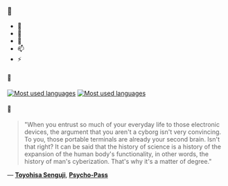 ### 👋

- 🔭
- 🌱
- 💬
- 📫
- ⚡

#### 🧏

[![Most used languages](https://github-readme-stats-aynah.vercel.app/api/top-langs/?username=aynh&theme=solarized-dark&langs_count=6&layout=compact&hide_title=true)](https://github.com/anuraghazra/github-readme-stats#gh-dark-mode-only)
[![Most used languages](https://github-readme-stats-aynah.vercel.app/api/top-langs/?username=aynh&theme=solarized-light&langs_count=6&layout=compact&hide_title=true)](https://github.com/anuraghazra/github-readme-stats#gh-light-mode-only)

#### 💬

> "When you entrust so much of your everyday life to those electronic devices, the argument that you aren't a cyborg isn't very convincing. To you, those portable terminals are already your second brain. Isn't that right? It can be said that the history of science is a history of the expansion of the human body's functionality, in other words, the history of man's cyberization. That's why it's a matter of degree."

&mdash; [**Toyohisa Senguji**](https://myanimelist.net/character.php?q=Toyohisa%20Senguji&cat=character), [**Psycho-Pass**](https://myanimelist.net/search/all?q=Psycho-Pass&cat=all)
